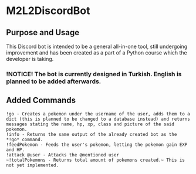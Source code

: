 # M2L2DiscordBot
## Purpose and Usage
This Discord bot is intended to be a general all-in-one tool, still undergoing improvement and has been created as a part of a Python course which the developer is taking.
### !NOTICE! The bot is currently designed in Turkish. English is planned to be added afterwards.
## Added Commands
```
!go - Creates a pokemon under the username of the user, adds them to a dict (this is planned to be changed to a database instead) and returns messages stating the name, hp, xp, class and picture of the said pokemon.
!info - Returns the same output of the already created bot as the *!go* command.
!feedPokemon - Feeds the user's pokemon, letting the pokemon gain EXP and HP.
!attack @user - Attacks the @mentioned user
~!totalPokemons - Returns total amount of pokemons created.~ This is not yet implemented.
```
